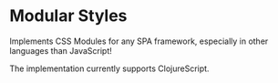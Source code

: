 # Modular Styles

Implements CSS Modules for any SPA framework, especially in other languages than
JavaScript!

The implementation currently supports ClojureScript.
